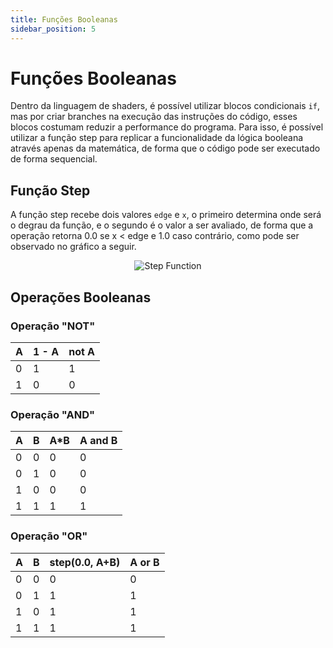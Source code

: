 ```yaml
---
title: Funções Booleanas
sidebar_position: 5
---
```


# Funções Booleanas

Dentro da linguagem de shaders, é possível utilizar blocos condicionais `if`, mas por criar branches na execução das instruções do código, esses blocos costumam reduzir a performance do programa. Para isso, é possível utilizar a função step para replicar a funcionalidade da lógica booleana através apenas da matemática, de forma que o código pode ser executado de forma sequencial.

## Função Step

A função step recebe dois valores `edge` e `x`, o primeiro determina onde será o degrau da função, e o segundo é o valor a ser avaliado, de forma que a operação retorna 0.0 se x < edge e 1.0 caso contrário, como pode ser observado no gráfico a seguir.

<div align="center">

![Step Function](/img/step.jpeg)

</div>

## Operações Booleanas

### Operação "NOT"

<div align="center">

|A|1 - A|not A|
|-|---|-----|
|0| 1 |  1  |
|1| 0 |  0  |

</div>

### Operação "AND"

<div align="center">

|A|B|A*B|A and B|
|-|-|---|-------|
|0|0| 0 |   0   |
|0|1| 0 |   0   |
|1|0| 0 |   0   |
|1|1| 1 |   1   |

</div>

### Operação "OR"

<div align="center">

|A|B|step(0.0, A+B)|A or B|
|-|-|--------------|------|
|0|0|      0       |   0  |
|0|1|      1       |   1  |
|1|0|      1       |   1  |
|1|1|      1       |   1  |

</div>

